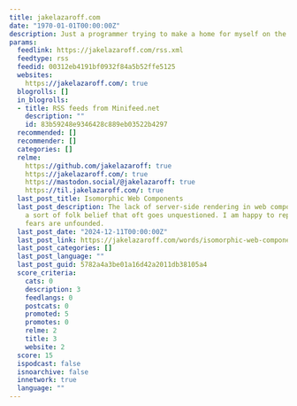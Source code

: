 ```yaml
---
title: jakelazaroff.com
date: "1970-01-01T00:00:00Z"
description: Just a programmer trying to make a home for myself on the WWW.
params:
  feedlink: https://jakelazaroff.com/rss.xml
  feedtype: rss
  feedid: 00312eb4191bf0932f84a5b52ffe5125
  websites:
    https://jakelazaroff.com/: true
  blogrolls: []
  in_blogrolls:
  - title: RSS feeds from Minifeed.net
    description: ""
    id: 83b59248e9346428c889eb03522b4297
  recommended: []
  recommender: []
  categories: []
  relme:
    https://github.com/jakelazaroff: true
    https://jakelazaroff.com/: true
    https://mastodon.social/@jakelazaroff: true
    https://til.jakelazaroff.com/: true
  last_post_title: Isomorphic Web Components
  last_post_description: The lack of server-side rendering in web components has become
    a sort of folk belief that oft goes unquestioned. I am happy to report that the
    fears are unfounded.
  last_post_date: "2024-12-11T00:00:00Z"
  last_post_link: https://jakelazaroff.com/words/isomorphic-web-components/
  last_post_categories: []
  last_post_language: ""
  last_post_guid: 5782a4a3be01a16d42a2011db38105a4
  score_criteria:
    cats: 0
    description: 3
    feedlangs: 0
    postcats: 0
    promoted: 5
    promotes: 0
    relme: 2
    title: 3
    website: 2
  score: 15
  ispodcast: false
  isnoarchive: false
  innetwork: true
  language: ""
---
```

